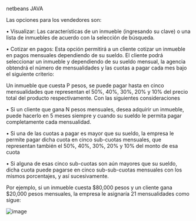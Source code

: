 netbeans JAVA 

Las opciones para los vendedores son:

• Visualizar: Las características de un inmueble (ingresando su clave) o una lista de inmuebles de acuerdo con la selección de búsqueda. 

• Cotizar en pagos: Esta opción permitirá a un cliente cotizar un inmueble en pagos mensuales dependiendo de su sueldo. El cliente podrá seleccionar un inmueble y dependiendo de su sueldo mensual, la agencia obtendrá el número de mensualidades y las cuotas a pagar cada mes bajo el siguiente criterio: 

Un inmueble que cuesta P pesos, se puede pagar hasta en cinco mensualidades que representan el 50%, 40%, 30%, 20% y 10% del precio total del producto respectivamente. Con las siguientes consideraciones

•	Si un cliente que gana N pesos mensuales, desea adquirir un inmueble, puede hacerlo en 5 meses siempre y cuando su sueldo le permita pagar completamente cada mensualidad.

•	Si una de las cuotas a pagar es mayor que su sueldo, la empresa le permite pagar dicha cuota en cinco sub-cuotas mensuales, que representan también el 50%, 40%, 30%, 20% y 10% del monto de esa cuota 

•	Si alguna de esas cinco sub-cuotas son aún mayores que su sueldo, dicha cuota puede pagarse en cinco sub-sub-cuotas mensuales con los mismos porcentajes, y así sucesivamente.

Por ejemplo, si un inmueble cuesta $80,000 pesos y un cliente gana $20,000 pesos mensuales, la empresa le asignaría 21 mensualidades como sigue:

![image](https://user-images.githubusercontent.com/66086428/180632461-12300d7e-70cd-429b-bb6d-6e6f0c3d5da1.png)

